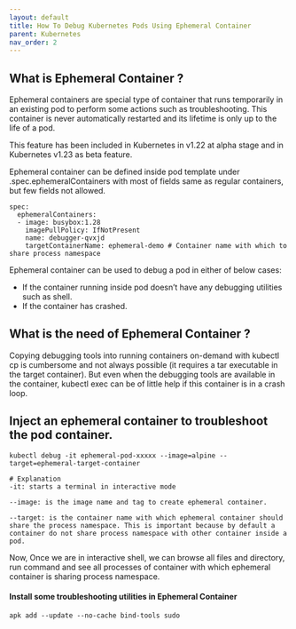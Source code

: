 ```yaml
---
layout: default
title: How To Debug Kubernetes Pods Using Ephemeral Container
parent: Kubernetes
nav_order: 2
---
```


## What is Ephemeral Container ?

Ephemeral containers are special type of container that runs temporarily in an existing pod to perform some actions such as troubleshooting. This container is never automatically restarted and its lifetime is only up to the life of a pod.

This feature has been included in Kubernetes in v1.22 at alpha stage and in Kubernetes v1.23 as beta feature.

Ephemeral container can be defined inside pod template under .spec.ephemeralContainers with most of fields same as regular containers, but few fields not allowed.

```shell
spec:
  ephemeralContainers:
  - image: busybox:1.28
    imagePullPolicy: IfNotPresent
    name: debugger-qvxjd
    targetContainerName: ephemeral-demo # Container name with which to share process namespace
```
Ephemeral container can be used to debug a pod in either of below cases:

* If the container running inside pod doesn’t have any debugging utilities such as shell.
* If the container has crashed.

## What is the need of Ephemeral Container ?

Copying debugging tools into running containers on-demand with kubectl cp is cumbersome and not always possible (it requires a tar executable in the target container). But even when the debugging tools are available in the container, kubectl exec can be of little help if this container is in a crash loop.


## Inject an ephemeral container to troubleshoot the pod container.
```shell
kubectl debug -it ephemeral-pod-xxxxx --image=alpine --target=ephemeral-target-container
```

```shell
# Explanation
-it: starts a terminal in interactive mode

--image: is the image name and tag to create ephemeral container.

--target: is the container name with which ephemeral container should share the process namespace. This is important because by default a container do not share process namespace with other container inside a pod.
```

Now, Once we are in interactive shell, we can browse all files and directory, run command and see all processes of container with which ephemeral container is sharing process namespace.

#### Install some troubleshooting utilities in Ephemeral Container
```shell
apk add --update --no-cache bind-tools sudo
```